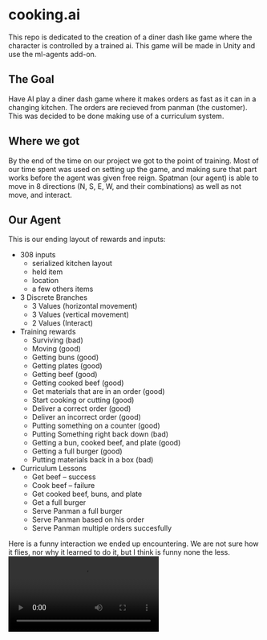 # cooking.ai
This repo is dedicated to the creation of a diner dash like game where the character is controlled by a trained ai. This game will be made in Unity and use the ml-agents add-on.

## The Goal
Have AI play a diner dash game where it makes orders as fast as it can in a changing kitchen. The orders are recieved from panman (the customer). This was decided to be done making use of a curriculum system.

## Where we got
By the end of the time on our project we got to the point of training. Most of our time spent was used on setting up the game, and making sure that part works before the agent was given free reign. Spatman (our agent) is able to move in 8 directions (N, S, E, W, and their combinations) as well as not move, and interact. 

## Our Agent
This is our ending layout of rewards and inputs:
- 308 inputs
  - serialized kitchen layout
  - held item
  - location
  - a few others items
- 3 Discrete Branches
  - 3 Values (horizontal movement)
  - 3 Values (vertical movement)
  - 2 Values (Interact)
- Training rewards
  - Surviving (bad)
  - Moving (good)
  - Getting buns (good)
  - Getting plates (good)
  - Getting beef (good)
  - Getting cooked beef (good)
  - Get materials that are in an order (good)
  - Start cooking or cutting (good)
  - Deliver a correct order (good)
  - Deliver an incorrect order (good)
  - Putting something on a counter (good)
  - Putting Something right back down (bad)
  - Getting a bun, cooked beef, and plate (good)
  - Getting a full burger (good)
  - Putting materials back in a box (bad)
- Curriculum Lessons
  - Get beef – success
  - Cook beef – failure
  - Get cooked beef, buns, and plate
  - Get a full burger
  - Serve Panman a full burger
  - Serve Panman based on his order
  - Serve Panman multiple orders succesfully

Here is a funny interaction we ended up encountering. We are not sure how it flies, nor why it learned to do it, but I think is funny none the less.
![Spatman 2: Spatman in Space](https://user-images.githubusercontent.com/31674857/234959943-c8dfc28d-d9b5-4bea-93ef-98359c828fa1.mp4)
